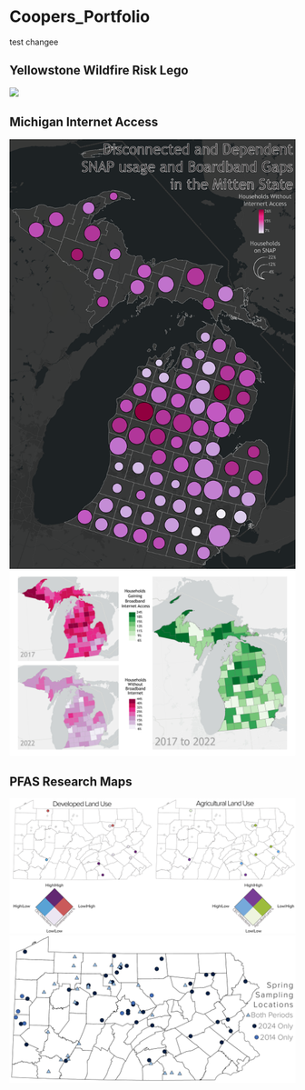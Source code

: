 # Coopers_Portfolio

test changee
## Yellowstone Wildfire Risk Lego 
![](https://github.com/CooperPrice27/Coopers_Portfolio/blob/main/Images/CooperPriceWorkSample2.png)

## Michigan Internet Access 
![](https://github.com/CooperPrice27/Coopers_Portfolio/blob/main/Images/CooperPriceWorkSample3.png)
![](https://github.com/CooperPrice27/Coopers_Portfolio/blob/main/Images/CooperPriceWorkSample4.png)

## PFAS Research Maps
![](https://github.com/CooperPrice27/Coopers_Portfolio/blob/main/Images/DualMap4.2.png)
![](https://github.com/CooperPrice27/Coopers_Portfolio/blob/main/Images/LocationsWcolorUpdated.png)
